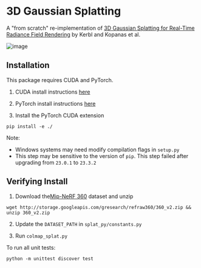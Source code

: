 # 3D Gaussian Splatting
A "from scratch" re-implementation of [3D Gaussian Splatting
for Real-Time Radiance Field Rendering](https://repo-sam.inria.fr/fungraph/3d-gaussian-splatting/) by Kerbl and Kopanas et al.

![image](https://github.com/joeyan/gaussian_splatting/assets/17635504/e6305685-621a-43c1-91ad-abd876f8fbe9)


## Installation
This package requires CUDA and PyTorch.

1. CUDA install instructions [here](https://developer.nvidia.com/cuda-downloads)

2. PyTorch install instructions [here](https://pytorch.org/get-started/locally/)

3. Install the PyTorch CUDA extension
```
pip install -e ./
```
Note:
- Windows systems may need modify compilation flags in `setup.py`
- This step may be sensitive to the version of `pip`. This step failed after upgrading from `23.0.1` to `23.3.2`


## Verifying Install

1. Download the[Mip-NeRF 360](https://jonbarron.info/mipnerf360/) dataset and unzip

```
wget http://storage.googleapis.com/gresearch/refraw360/360_v2.zip && unzip 360_v2.zip
```

2. Update the `DATASET_PATH` in `splat_py/constants.py`

3. Run `colmap_splat.py`


To run all unit tests:

```
python -m unittest discover test
```
